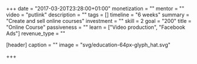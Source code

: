 +++
date = "2017-03-20T23:28:00+01:00"
monetization = ""
mentor = ""
video = "putlink"
description = ""
tags = []
timeline = "6 weeks"
summary = "Create and sell online courses"
investment = ""
skill = 2
goal = "200"
title = "Online Course"
passiveness = ""
learn = ["Video production", "Facebook Ads"]
revenue_type = ""

[header]
  caption = ""
  image = "svg/education-64px-glyph_hat.svg"

+++

